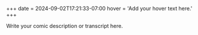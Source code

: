 +++
date = 2024-09-02T17:21:33-07:00
hover = 'Add your hover text here.'
+++

Write your comic description or transcript here.
